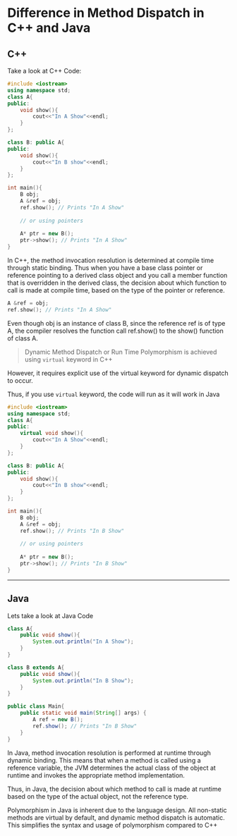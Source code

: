 # Difference in Method Dispatch in C++ and Java
  
## C++
Take a look at C++ Code:
```c++
#include <iostream>
using namespace std;
class A{
public:
    void show(){
        cout<<"In A Show"<<endl;
    }
};

class B: public A{
public:
    void show(){
        cout<<"In B show"<<endl;
    }
};

int main(){
    B obj;
    A &ref = obj;
    ref.show(); // Prints "In A Show"
    
    // or using pointers
    
    A* ptr = new B();
    ptr->show(); // Prints "In A Show"
}

```
In C++, the method invocation resolution is determined at compile time through static binding. 
Thus when you have a base class pointer or reference pointing to a derived class object and you call a member function that is overridden in the derived class, the decision about which function to call is made at compile time, based on the type of the pointer or reference.

```c++
A &ref = obj;
ref.show(); // Prints "In A Show"
```

Even though obj is an instance of class B, since the reference ref is of type A, the compiler resolves the function call ref.show() to the show() function of class A. 

> Dynamic Method Dispatch or Run Time Polymorphism is achieved using `virtual` keyword in C++

However, it requires explicit use of the virtual keyword for dynamic dispatch to occur.

Thus, if you use `virtual` keyword, the code will run as it will work in Java

```c++
#include <iostream>
using namespace std;
class A{
public:
    virtual void show(){
        cout<<"In A Show"<<endl;
    }
};

class B: public A{
public:
    void show(){
        cout<<"In B show"<<endl;
    }
};

int main(){
    B obj;
    A &ref = obj;
    ref.show(); // Prints "In B Show"
    
    // or using pointers
    
    A* ptr = new B();
    ptr->show(); // Prints "In B Show"
}

```

---

## Java

Lets take a look at Java Code

```java
class A{
    public void show(){
        System.out.println("In A Show");
    }
}

class B extends A{
    public void show(){
        System.out.println("In B Show");
    }
}

public class Main{
    public static void main(String[] args) {
        A ref = new B();
        ref.show(); // Prints "In B Show"
    }
}
```

In Java, method invocation resolution is performed at runtime through dynamic binding. This means that when a method is called using a reference variable, the JVM determines the actual class of the object at runtime and invokes the appropriate method implementation.

Thus, in Java, the decision about which method to call is made at runtime based on the type of the actual object, not the reference type.

Polymorphism in Java is inherent due to the language design. All non-static methods are virtual by default, and dynamic method dispatch is automatic. This simplifies the syntax and usage of polymorphism compared to C++